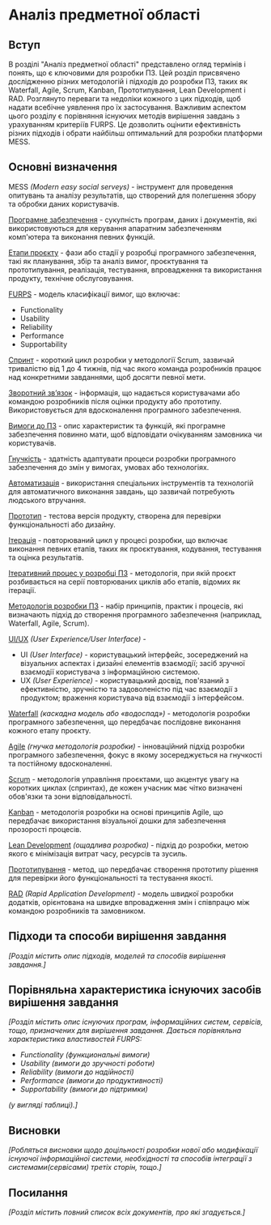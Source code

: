 # Аналіз предметної області

## Вступ

В розділі "Аналіз предметної області" представлено огляд термінів і понять, що є ключовими для розробки ПЗ. 
Цей розділ присвячено дослідженню різних методологій і підходів до розробки ПЗ, таких як Waterfall, Agile, Scrum, Kanban, Прототипування, Lean Development і RAD. Розглянуто переваги та недоліки кожного з цих підходів, щоб надати всебічне уявлення про їх застосування.
Важливим аспектом цього розділу є порівняння існуючих методів вирішення завдань з урахуванням критеріїв FURPS. Це дозволить оцінити ефективність різних підходів і обрати найбільш оптимальний для розробки платформи MESS.


## Основні визначення

MESS *(Modern easy social serveys)* - інструмент для проведення опитувань та аналізу результатів, що створений для полегшення збору та обробки даних користувачів.

[Програмне забезпечення](https://apeps.kpi.ua/vidi-programnoho-zabezpechenia) - сукупність програм, даних і документів, які використовуються для керування апаратним забезпеченням комп'ютера та виконання певних функцій.

[Етапи проєкту](https://icstudio.online/post/etapi-zhittyevogo-ciklu-rozrobki-pz) - фази або стадії у розробці програмного забезпечення, такі як планування, збір та аналіз вимог, проєктування та прототипування, реалізація, тестування, впровадження та використання продукту, технічне обслуговування.

[FURPS](https://uk.wikipedia.org/wiki/FURPS) - модель класифікації вимог, що включає:
- Functionality
- Usability
- Reliability
- Performance
- Supportability

[Спринт](https://foxminded.ua/sprint-tse/) - короткий цикл розробки у методології Scrum, зазвичай тривалістю від 1 до 4 тижнів, під час якого команда розробників працює над конкретними завданнями, щоб досягти певної мети.

[Зворотний зв’язок](https://hurma.work/blog/zvorotnyj-zvyazok-spivrobitnyku/) - інформація, що надається користувачами або командою розробників після оцінки продукту або прототипу. Використовується для вдосконалення програмного забезпечення.

[Вимоги до ПЗ](https://studfile.net/preview/5130988/page:2/) - опис характеристик та функцій, які програмне забезпечення повинно мати, щоб відповідати очікуванням замовника чи користувачів.

[Гнучкість](https://experience.dropbox.com/uk-ua/resources/agile-methodology) - здатність адаптувати процеси розробки програмного забезпечення до змін у вимогах, умовах або технологіях.

[Автоматизація](https://uk.wikipedia.org/wiki/%D0%90%D0%B2%D1%82%D0%BE%D0%BC%D0%B0%D1%82%D0%B8%D0%B7%D0%B0%D1%86%D1%96%D1%8F) - використання спеціальних інструментів та технологій для автоматичного виконання завдань, що зазвичай потребують людського втручання.

[Прототип](https://uk.wikipedia.org/wiki/%D0%9F%D1%80%D0%BE%D1%82%D0%BE%D1%82%D0%B8%D0%BF) - тестова версія продукту, створена для перевірки функціональності або дизайну.

[Ітерація](https://uk.wikipedia.org/wiki/%D0%86%D1%82%D0%B5%D1%80%D0%B0%D1%86%D1%96%D1%8F) - повторюваний цикл у процесі розробки, що включає виконання певних етапів, таких як проєктування, кодування, тестування та оцінка результатів.

[Ітеративний процес у розробці ПЗ](https://easternpeak.com/definition/iterative-development/) - методологія, при якій проєкт розбивається на серії повторюваних циклів або етапів, відомих як ітерації.

[Методологія розробки ПЗ](https://wezom.com.ua/ua/blog/metodologija-razrabotki-programmnogo-obespechenija) - набір принципів, практик і процесів, які визначають підхід до створення програмного забезпечення (наприклад, Waterfall, Agile, Scrum).

[UI/UX](https://redstone.agency/blog/shcho-take-ux-ui-dysayn/) *(User Experience/User Interface)* - 
- UI *(User Interface)* - користувацький інтерфейс, зосереджений на візуальних аспектах і дизайні елементів взаємодії; засіб зручної взаємодії користувача з інформаційною системою.
- UX *(User Experience)* - користувацький досвід, пов'язаний з ефективністю, зручністю та задоволеністю під час взаємодії з продуктом; враження користувача від взаємодії з інтерфейсом.

[Waterfall](https://www.atlassian.com/agile/project-management/waterfall-methodology) *(каскадна модель або «водоспад»)* - методологія розробки програмного забезпечення, що передбачає послідовне виконання кожного етапу проєкту.

[Agile](https://foxminded.ua/shcho-take-agile/) *(гнучка методологія розробки)* - інноваційний підхід розробки програмного забезпечення, фокус в якому зосереджується на гнучкості та постійному вдосконаленні.

[Scrum](https://brander.ua/blog/skram-shcho-tse-take-ta-yak-tsym-korystuvatysya) - методологія управління проєктами, що акцентує увагу на коротких циклах (спринтах), де кожен учасник має чітко визначені обов'язки та зони відповідальності.

[Kanban](https://brainrain.com.ua/uk/shcho-take-kanban/) - методологія розробки на основі принципів Agile, що передбачає використання візуальної дошки для забезпечення прозорості процесів.

[Lean Development](https://qarea.com/blog/what-is-lean-software-development) *(ощадлива розробка)* - підхід до розробки, метою якого є мінімізація витрат часу, ресурсів та зусиль.

[Прототипування](https://www.maxzosim.com/prototyping/) - метод, що передбачає створення прототипу рішення для перевірки його функціональності та тестування якості.

[RAD](https://uk.wikipedia.org/wiki/%D0%A8%D0%B2%D0%B8%D0%B4%D0%BA%D0%B0_%D1%80%D0%BE%D0%B7%D1%80%D0%BE%D0%B1%D0%BA%D0%B0_%D0%BF%D1%80%D0%BE%D0%B3%D1%80%D0%B0%D0%BC%D0%BD%D0%BE%D0%B3%D0%BE_%D0%B7%D0%B0%D0%B1%D0%B5%D0%B7%D0%BF%D0%B5%D1%87%D0%B5%D0%BD%D0%BD%D1%8F) *(Rapid Application Development)* - модель швидкої розробки додатків, орієнтована на швидке впровадження змін і співпрацю між командою розробників та замовником.

## Підходи та способи вирішення завдання

*[Розділ містить опис підходів, моделей та способів вирішення завдання.]*

## Порівняльна характеристика існуючих засобів вирішення завдання

*[Розділ містить опис існуючих програм, інформаційних систем, сервісів, тощо, призначених для вирішення 
завдання. Дається порівняльна характеристика властивостей FURPS:*
- *Functionality (функциональні вимоги)*
- *Usability (вимоги до зручності роботи)*
- *Reliability (вимоги до надійності)*
- *Performance (вимоги до продуктивності)*
- *Supportability (вимоги до підтримки)*

 *(у вигляді таблиці).]*

## Висновки

*[Робляться висновки щодо доцільності розробки нової або модифікації існуючої інформаційної системи, необхідності та способів інтеграції з системами(сервісами) третіх сторін, тощо.]*

## Посилання

*[Розділ містить повний список всіх документів, про які згадується.]*
